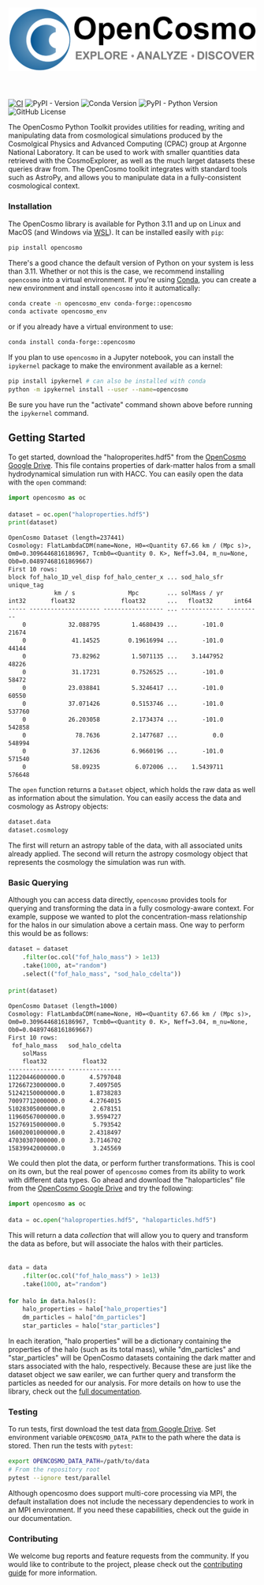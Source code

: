 <h1 align="center">
    <picture>
        <source srcset="https://raw.githubusercontent.com/ArgonneCPAC/opencosmo/main/branding/opencosmo_dark.png" media="(prefers-color-scheme: dark)">
        <source srcset="https://raw.githubusercontent.com/ArgonneCPAC/opencosmo/main/branding/opencosmo_light.png" media="(prefers-color-scheme: light)">
        <img src="https://raw.githubusercontent.com/ArgonneCPAC/opencosmo/main/branding/opencosmo_light.png" alt="OpenCosmo">
    </picture>
</h1><br>

[![CI](https://github.com/ArgonneCPAC/OpenCosmo/actions/workflows/merge.yaml/badge.svg)](https://github.com/ArgonneCPAC/OpenCosmo/actions/workflows/merge.yaml)
![PyPI - Version](https://img.shields.io/pypi/v/opencosmo)
![Conda Version](https://img.shields.io/conda/vn/conda-forge/opencosmo)
![PyPI - Python Version](https://img.shields.io/pypi/pyversions/opencosmo)
![GitHub License](https://img.shields.io/github/license/ArgonneCPAC/opencosmo)


The OpenCosmo Python Toolkit provides utilities for reading, writing and manipulating data from cosmological simulations produced by the Cosmolgical Physics and Advanced Computing (CPAC) group at Argonne National Laboratory. It can be used to work with smaller quantities data retrieved with the CosmoExplorer, as well as the much larget datasets these queries draw from. The OpenCosmo toolkit integrates with standard tools such as AstroPy, and allows you to manipulate data in a fully-consistent cosmological context.

### Installation

The OpenCosmo library is available for Python 3.11 and up on Linux and MacOS (and Windows via [WSL](https://learn.microsoft.com/en-us/windows/wsl/setup/environment)). It can be installed easily with `pip`:

```bash
pip install opencosmo
```


There's a good chance the default version of Python on your system is less than 3.11. Whether or not this is the case, we recommend installing `opencosmo` into a virtual environment. If you're using [Conda](https://docs.conda.io/projects/conda/en/stable/user-guide/getting-started.html), you can create a new environment and install `opencosmo` into it automatically:

```bash
conda create -n opencosmo_env conda-forge::opencosmo
conda activate opencosmo_env
```

or if you already have a virtual environment to use:

```bash
conda install conda-forge::opencosmo
```

If you plan to use `opencosmo` in a Jupyter notebook, you can install the `ipykernel` package to make the environment available as a kernel:

```bash
pip install ipykernel # can also be installed with conda
python -m ipykernel install --user --name=opencosmo
```

Be sure you have run the "activate" command shown above before running the `ipykernel` command.

## Getting Started

To get started, download the "haloproperites.hdf5" from the [OpenCosmo Google Drive](https://drive.google.com/drive/folders/1CYmZ4sE-RdhRdLhGuYR3rFfgyA3M1mU-?usp=sharing). This file contains properties of dark-matter halos from a small hydrodynamical simulation run with HACC. You can easily open the data with the `open` command:

```python
import opencosmo as oc

dataset = oc.open("haloproperties.hdf5")
print(dataset)
```

```text
OpenCosmo Dataset (length=237441)
Cosmology: FlatLambdaCDM(name=None, H0=<Quantity 67.66 km / (Mpc s)>, Om0=0.3096446816186967, Tcmb0=<Quantity 0. K>, Neff=3.04, m_nu=None, Ob0=0.04897468161869667)
First 10 rows:
block fof_halo_1D_vel_disp fof_halo_center_x ... sod_halo_sfr unique_tag
             km / s               Mpc        ... solMass / yr
int32       float32             float32      ...   float32      int64
----- -------------------- ----------------- ... ------------ ----------
    0            32.088795         1.4680439 ...       -101.0      21674
    0             41.14525        0.19616994 ...       -101.0      44144
    0             73.82962         1.5071135 ...    3.1447952      48226
    0             31.17231         0.7526525 ...       -101.0      58472
    0            23.038841         5.3246417 ...       -101.0      60550
    0            37.071426         0.5153746 ...       -101.0     537760
    0            26.203058         2.1734374 ...       -101.0     542858
    0              78.7636         2.1477687 ...          0.0     548994
    0             37.12636         6.9660196 ...       -101.0     571540
    0             58.09235          6.072006 ...    1.5439711     576648
```

The `open` function returns a `Dataset` object, which holds the raw data as well as information about the simulation. You can easily access the data and cosmology as Astropy objects:
```python
dataset.data
dataset.cosmology
```

The first will return an astropy table of the data, with all associated units already applied. The second will return the astropy cosmology object that represents the cosmology the simulation was run with. 

### Basic Querying

Although you can access data directly, `opencosmo` provides tools for querying and transforming the data in a fully cosmology-aware context. For example, suppose we wanted to plot the concentration-mass relationship for the halos in our simulation above a certain mass. One way to perform this would be as follows:

```python
dataset = dataset
    .filter(oc.col("fof_halo_mass") > 1e13)
    .take(1000, at="random")
    .select(("fof_halo_mass", "sod_halo_cdelta"))

print(dataset)

```

```text
OpenCosmo Dataset (length=1000)
Cosmology: FlatLambdaCDM(name=None, H0=<Quantity 67.66 km / (Mpc s)>, Om0=0.3096446816186967, Tcmb0=<Quantity 0. K>, Neff=3.04, m_nu=None, Ob0=0.04897468161869667)
First 10 rows:
 fof_halo_mass   sod_halo_cdelta
    solMass
    float32          float32
---------------- ---------------
11220446000000.0       4.5797048
17266723000000.0       7.4097505
51242150000000.0       1.8738283
70097712000000.0       4.2764015
51028305000000.0        2.678151
11960567000000.0       3.9594727
15276915000000.0        5.793542
16002001000000.0       2.4318497
47030307000000.0       3.7146702
15839942000000.0        3.245569
```

We could then plot the data, or perform further transformations. This is cool on its own, but the real power of `opencosmo` comes from its ability to work with different data types. Go ahead and download the "haloparticles" file from the [OpenCosmo Google Drive](https://drive.google.com/drive/folders/1CYmZ4sE-RdhRdLhGuYR3rFfgyA3M1mU-?usp=sharing) and try the following:

```python
import opencosmo as oc

data = oc.open("haloproperties.hdf5", "haloparticles.hdf5")
```
This will return a data *collection* that will allow you to query and transform the data as before, but will associate the halos with their particles. 

```python

data = data
    .filter(oc.col("fof_halo_mass") > 1e13)
    .take(1000, at="random")

for halo in data.halos():
    halo_properties = halo["halo_properties"]
    dm_particles = halo["dm_particles"]
    star_particles = halo["star_particles"]
```

In each iteration, "halo properties" will be a dictionary containing the properties of the halo (such as its total mass), while "dm_particles" and "star_particles" will be OpenCosmo datasets containing the dark matter and stars associated with the halo, respectively. Because these are just like the dataset object we saw eariler, we can further query and transform the particles as needed for our analysis. For more details on how to use the library, check out the [full documentation](https://opencosmo.readthedocs.io/en/latest/).

### Testing

To run tests, first download the test data [from Google Drive](https://drive.google.com/drive/folders/1CYmZ4sE-RdhRdLhGuYR3rFfgyA3M1mU-?usp=sharing). Set environment variable `OPENCOSMO_DATA_PATH` to the path where the data is stored. Then run the tests with `pytest`:

```bash
export OPENCOSMO_DATA_PATH=/path/to/data
# From the repository root
pytest --ignore test/parallel 
```

Although opencosmo does support multi-core processing via MPI, the default installation does not include the necessary dependencies to work in an MPI environment. If you need these capabilities, check out the guide in our documentation.

### Contributing

We welcome bug reports and feature requests from the community. If you would like to contribute to the project, please check out the [contributing guide](CONTRIBUTING.md) for more information.

```
